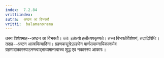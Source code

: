 ```yaml
---
index:  7.2.84
vrittiindex: 
sutra:  अष्टन आ विभक्तौ
vritti:  balamanorama 
---
```


तस्य विशेषमाह--अष्टन आ विभक्तौ। `रायो हली`त्यो हलीत्यपकृष्यते। तच्च विभक्तेर्विशेषणं, तदादिविधिः। तदाह--अष्टन आत्वमित्यादिना। ग्रहणकसूत्रेऽग्रहणेन वार्णसमाम्नायिकानामेव ग्रहणादाकारस्याऽनण्त्वाद्भाव्यमानत्वाच्च शुद्ध एव नकारस्य आकारः।

